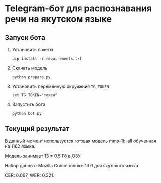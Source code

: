 # Telegram-бот для распознавания речи на якутском языке

## Запуск бота

1. Установить пакеты
   ```commandline   
   pip install -r requirements.txt
   ```
2. Скачать модель
   ```commandline
   python prepare.py
   ```
3. Установить переменную окружения `TG_TOKEN`
   ```commandline
   set TG_TOKEN="токен"
   ```
4. Запустить бота
   ```commandline
   python bot.py
   ```

## Текущий результат

В данный момент используется готовая модель [mms-1b-all](https://huggingface.co/facebook/mms-1b) обученная на 1162 языка.

Модель занимает 13 ± 0.5 Гб в ОЗУ.

Набор данных: Mozilla CommonVoice 13.0 для якутского языка.

CER: 0.067, WER: 0.321. 
